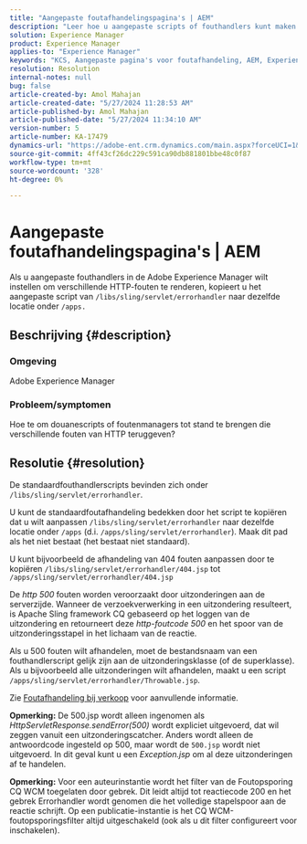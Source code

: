 ```yaml
---
title: "Aangepaste foutafhandelingspagina's | AEM"
description: "Leer hoe u aangepaste scripts of fouthandlers kunt maken die verschillende HTTP-fouten in Adobe Experience Manager renderen."
solution: Experience Manager
product: Experience Manager
applies-to: "Experience Manager"
keywords: "KCS, Aangepaste pagina's voor foutafhandeling, AEM, Experience Manager, HTTP-fout"
resolution: Resolution
internal-notes: null
bug: false
article-created-by: Amol Mahajan
article-created-date: "5/27/2024 11:28:53 AM"
article-published-by: Amol Mahajan
article-published-date: "5/27/2024 11:34:10 AM"
version-number: 5
article-number: KA-17479
dynamics-url: "https://adobe-ent.crm.dynamics.com/main.aspx?forceUCI=1&pagetype=entityrecord&etn=knowledgearticle&id=f6cd354b-1c1c-ef11-840b-6045bd026dc7"
source-git-commit: 4ff43cf26dc229c591ca90db881801bbe48c0f87
workflow-type: tm+mt
source-wordcount: '328'
ht-degree: 0%

---
```


# Aangepaste foutafhandelingspagina&#39;s | AEM


Als u aangepaste fouthandlers in de Adobe Experience Manager wilt instellen om verschillende HTTP-fouten te renderen, kopieert u het aangepaste script van `/libs/sling/servlet/errorhandler` naar dezelfde locatie onder `/apps.`

## Beschrijving {#description}


### <b>Omgeving</b>

Adobe Experience Manager



### <b>Probleem/symptomen</b>

Hoe te om douanescripts of foutenmanagers tot stand te brengen die verschillende fouten van HTTP teruggeven?


## Resolutie {#resolution}


De standaardfouthandlerscripts bevinden zich onder `/libs/sling/servlet/errorhandler`.

U kunt de standaardfoutafhandeling bedekken door het script te kopiëren dat u wilt aanpassen `/libs/sling/servlet/errorhandler` naar dezelfde locatie onder `/apps` (d.i. `/apps/sling/servlet/errorhandler`). Maak dit pad als het niet bestaat (het bestaat niet standaard).

U kunt bijvoorbeeld de afhandeling van 404 fouten aanpassen door te kopiëren `/libs/sling/servlet/errorhandler/404.jsp` tot `/apps/sling/servlet/errorhandler/404.jsp`

De *http 500* fouten worden veroorzaakt door uitzonderingen aan de serverzijde. Wanneer de verzoekverwerking in een uitzondering resulteert, is Apache Sling framework CQ gebaseerd op het loggen van de uitzondering en retourneert deze *http-foutcode 500* en het spoor van de uitzonderingsstapel in het lichaam van de reactie.

Als u 500 fouten wilt afhandelen, moet de bestandsnaam van een fouthandlerscript gelijk zijn aan de uitzonderingsklasse (of de superklasse). Als u bijvoorbeeld alle uitzonderingen wilt afhandelen, maakt u een script `/apps/sling/servlet/errorhandler/Throwable.jsp`.

Zie [Foutafhandeling bij verkoop](https://sling.apache.org/documentation/the-sling-engine/errorhandling.html) voor aanvullende informatie.

<b>Opmerking:</b> De 500.jsp wordt alleen ingenomen als *HttpServletResponse.sendError(500)* wordt expliciet uitgevoerd, dat wil zeggen vanuit een uitzonderingscatcher. Anders wordt alleen de antwoordcode ingesteld op 500, maar wordt de `500.jsp` wordt niet uitgevoerd. In dit geval kunt u een *Exception.jsp* om al deze uitzonderingen af te handelen.

<b>Opmerking:</b> Voor een auteurinstantie wordt het filter van de Foutopsporing CQ WCM toegelaten door gebrek. Dit leidt altijd tot reactiecode 200 en het gebrek Errorhandler wordt genomen die het volledige stapelspoor aan de reactie schrijft. Op een publicatie-instantie is het CQ WCM-foutopsporingsfilter altijd uitgeschakeld (ook als u dit filter configureert voor inschakelen).
